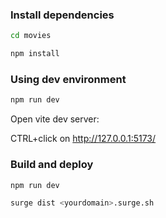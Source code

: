### Install dependencies

```bash
cd movies
```

```bash
npm install
```

### Using dev environment

```bash
npm run dev
```

Open vite dev server:

CTRL+click on http://127.0.0.1:5173/

### Build and deploy

```bash
npm run dev
```

```bash
surge dist <yourdomain>.surge.sh
```
